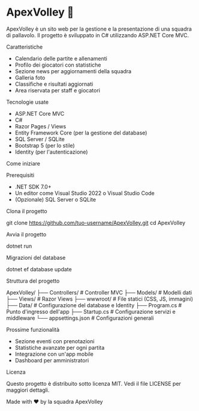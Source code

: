 # ApexVolley 🏐

ApexVolley è un sito web per la gestione e la presentazione di una squadra di pallavolo. Il progetto è sviluppato in C# utilizzando ASP.NET Core MVC.

Caratteristiche

- Calendario delle partite e allenamenti
- Profilo dei giocatori con statistiche
- Sezione news per aggiornamenti della squadra
- Galleria foto
- Classifiche e risultati aggiornati
- Area riservata per staff e giocatori

Tecnologie usate

- ASP.NET Core MVC
- C#
- Razor Pages / Views
- Entity Framework Core (per la gestione del database)
- SQL Server / SQLite
- Bootstrap 5 (per lo stile)
- Identity (per l'autenticazione)

Come iniziare

Prerequisiti

- .NET SDK 7.0+
- Un editor come Visual Studio 2022 o Visual Studio Code
- (Opzionale) SQL Server o SQLite

Clona il progetto

git clone https://github.com/tuo-username/ApexVolley.git
cd ApexVolley

Avvia il progetto

dotnet run


Migrazioni del database

dotnet ef database update

Struttura del progetto

ApexVolley/
├── Controllers/      # Controller MVC
├── Models/           # Modelli dati
├── Views/            # Razor Views
├── wwwroot/          # File statici (CSS, JS, immagini)
├── Data/             # Configurazione del database e Identity
├── Program.cs        # Punto d'ingresso dell'app
├── Startup.cs        # Configurazione servizi e middleware
└── appsettings.json  # Configurazioni generali

Prossime funzionalità

- Sezione eventi con prenotazioni
- Statistiche avanzate per ogni partita
- Integrazione con un'app mobile
- Dashboard per amministratori

Licenza

Questo progetto è distribuito sotto licenza MIT. Vedi il file LICENSE per maggiori dettagli.

Made with ❤️ by la squadra ApexVolley
